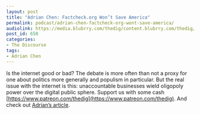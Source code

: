 ```yaml
---
layout: post
title: "Adrian Chen: Factcheck.org Won’t Save America"
permalink: podcast/adrian-chen-factcheck-org-wont-save-america/
audiolink: https://media.blubrry.com/thedig/content.blubrry.com/thedig/The_Dig_-_EP_43_-_Chen.mp3
post_id: 658
categories: 
- The Discourse
tags: 
- Adrian Chen
---
```


Is the internet good or bad? The debate is more often than not a proxy for one about politics more generally and populism in particular. But the real issue with the internet is this: unaccountable businesses wield oligopoly power over the digital public sphere. Support us with some cash [https://www.patreon.com/thedig](https://www.patreon.com/thedig). And check out [Adrian’s article](https://www.newyorker.com/magazine/2017/09/04/the-fake-news-fallacy).